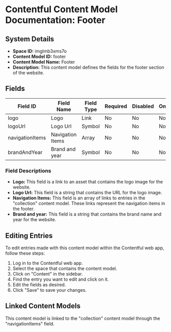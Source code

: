 # Contentful Content Model Documentation: Footer

## System Details

- **Space ID:** imglmb3xms7o
- **Content Model ID:** footer
- **Content Model Name:** Footer
- **Description:** This content model defines the fields for the footer section of the website.

## Fields

| Field ID | Field Name | Field Type | Required | Disabled | Omitted | Link Type | Validations |
| --- | --- | --- | --- | --- | --- | --- | --- |
| logo | Logo | Link | No | No | No | Asset | - |
| logoUrl | Logo Url | Symbol | No | No | No | - | - |
| navigationItems | Navigation Items | Array | No | No | No | Entry | linkContentType: collection |
| brandAndYear | Brand and year | Symbol | No | No | No | - | - |

### Field Descriptions

- **Logo:** This field is a link to an asset that contains the logo image for the website.
- **Logo Url:** This field is a string that contains the URL for the logo image.
- **Navigation Items:** This field is an array of links to entries in the "collection" content model. These links represent the navigation items in the footer.
- **Brand and year:** This field is a string that contains the brand name and year for the website.

## Editing Entries

To edit entries made with this content model within the Contentful web app, follow these steps:

1. Log in to the Contentful web app.
2. Select the space that contains the content model.
3. Click on "Content" in the sidebar.
4. Find the entry you want to edit and click on it.
5. Edit the fields as desired.
6. Click "Save" to save your changes.

## Linked Content Models

This content model is linked to the "collection" content model through the "navigationItems" field.